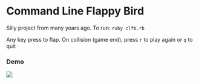 # Command Line Flappy Bird

Silly project from many years ago. To run: `ruby clfb.rb`

Any key press to flap. On collision (game end), press `r` to play again or `q` to quit

### Demo

![](https://s3-us-west-1.amazonaws.com/adalpersonal/flappy.gif)

